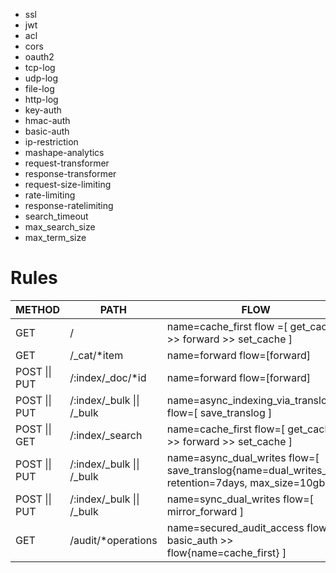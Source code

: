   - ssl
  - jwt
  - acl
  - cors
  - oauth2
  - tcp-log
  - udp-log
  - file-log
  - http-log
  - key-auth
  - hmac-auth
  - basic-auth
  - ip-restriction
  - mashape-analytics
  - request-transformer
  - response-transformer
  - request-size-limiting
  - rate-limiting
  - response-ratelimiting
  - search_timeout
  - max_search_size
  - max_term_size

  

# Rules
| METHOD | PATH | FLOW                                                         |
| ------ | ---- | ------------------------------------------------------------ |
| GET    | /    | name=cache_first flow =[ get_cache >> forward >> set_cache ] |
| GET    | /_cat/*item     | name=forward flow=[forward]                                                             |
| POST \|\| PUT | /:index/\_doc/*id | name=forward flow=[forward]                                  |
| POST \|\| PUT | /:index/\_bulk \|\| /\_bulk     |  name=async_indexing_via_translog flow=[ save_translog ]                                                            |
| POST \|\| GET	|  /:index/\_search				|  name=cache_first flow=[ get_cache >> forward >> set_cache ]  |
| POST \|\| PUT		|  /:index/\_bulk \|\| /\_bulk 	|  name=async_dual_writes flow=[ save_translog{name=dual_writes_id1, retention=7days, max_size=10gb} ]  |
| POST \|\| PUT		| /:index/\_bulk \|\| /\_bulk 	| name=sync_dual_writes flow=[ mirror_forward ]  |
| GET				| /audit/*operations			| name=secured_audit_access flow=[ basic_auth >> flow{name=cache_first} ]  |

